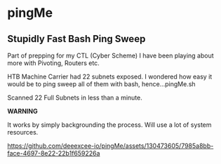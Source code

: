 # pingMe
## Stupidly Fast Bash Ping Sweep

Part of prepping for my CTL (Cyber Scheme) I have been playing about more with Pivoting, Routers etc. 

HTB Machine Carrier had 22 subnets exposed. I wondered how easy it would be to ping sweep all of them with bash, hence...pingMe.sh

Scanned 22 Full Subnets in less than a minute. 

**WARNING** 

It works by simply backgrounding the process. Will use a lot of system resources. 


https://github.com/deeexcee-io/pingMe/assets/130473605/7985a8bb-face-4697-8e22-22b1f659226a

